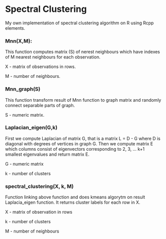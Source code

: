 # Spectral Clustering
My own implementation of spectral clustering algorithm on R using Rcpp elements.

### Mnn(X,M):

This function computes matrix (S) of nerest neighbours which have indexes of M nearest neighbours for each observation.

X - matrix of observations in rows. 

M - number of neighbours.

### Mnn_graph(S)

This function transform result of Mnn function to graph matrix and randomly connect separable parts of graph.

S - numeric matrix.

### Laplacian_eigen(G,k)

First we compute Laplacian of matrix G, that is a matrix L = D - G where D is diagonal with degrees of vertices in graph G. Then we compute matrix E which columns consist of eigenvectors corresponding to 2, 3, ... k+1 smallest eigenvalues and return matrix E.

G - numeric matrix

k - number of clusters 

### spectral_clustering(X, k, M) 

Function linking above function and does kmeans algorytm on result Laplacia_eigen function. It returns cluster labels for each row in X.

X - matrix of observation in rows

k - number of clusters

M - number of neighbours

